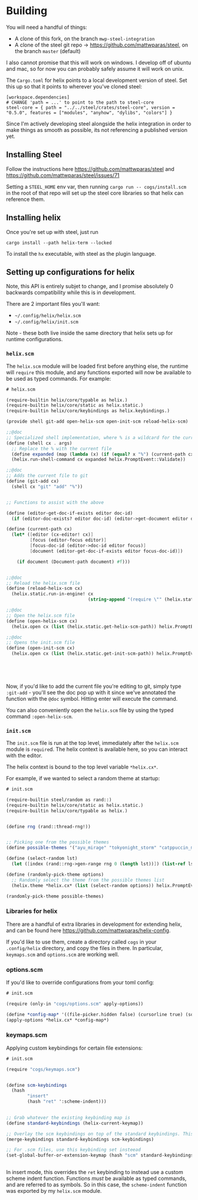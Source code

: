 # Building

You will need a handful of things:

* A clone of this fork, on the branch `mwp-steel-integration`
* A clone of the steel git repo -> https://github.com/mattwparas/steel, on the branch `master` (default)

I also cannot promise that this will work on windows. I develop off of ubuntu and mac, so for now you can probably safely assume it will work on unix.

The `Cargo.toml` for helix points to a local development version of steel. Set this up so that it points to wherever you've cloned steel:

```
[workspace.dependencies]
# CHANGE 'path = ...' to point to the path to steel-core
steel-core = { path = "../../steel/crates/steel-core", version = "0.5.0", features = ["modules", "anyhow", "dylibs", "colors"] }
```

Since I'm actively developing steel alongside the helix integration in order to make things as smooth as possible, its not referencing a published version yet.

## Installing Steel

Follow the instructions here https://github.com/mattwparas/steel and https://github.com/mattwparas/steel/issues/71

Setting a `STEEL_HOME` env var, then running `cargo run -- cogs/install.scm` in the root of that repo will set up the steel core libraries so that helix can reference them.

## Installing helix

Once you're set up with steel, just run

`cargo install --path helix-term --locked`

To install the `hx` executable, with steel as the plugin language.


## Setting up configurations for helix

Note, this API is entirely subjet to change, and I promise absolutely 0 backwards compatibility while this is in development.

There are 2 important files you'll want:

* `~/.config/helix/helix.scm`
* `~/.config/helix/init.scm`

Note - these both live inside the same directory that helix sets up for runtime configurations.


### `helix.scm`

The `helix.scm` module will be loaded first before anything else, the runtime will `require` this module, and any functions exported will now be available
to be used as typed commands. For example:


```scheme
# helix.scm

(require-builtin helix/core/typable as helix.)
(require-builtin helix/core/static as helix.static.)
(require-builtin helix/core/keybindings as helix.keybindings.)

(provide shell git-add open-helix-scm open-init-scm reload-helix-scm)

;;@doc
;; Specialized shell implementation, where % is a wildcard for the current file
(define (shell cx . args)
  ;; Replace the % with the current file
  (define expanded (map (lambda (x) (if (equal? x "%") (current-path cx) x)) args))
  (helix.run-shell-command cx expanded helix.PromptEvent::Validate))

;;@doc
;; Adds the current file to git	
(define (git-add cx)
  (shell cx "git" "add" "%"))


;; Functions to assist with the above

(define (editor-get-doc-if-exists editor doc-id)
  (if (editor-doc-exists? editor doc-id) (editor->get-document editor doc-id) #f))

(define (current-path cx)
  (let* ([editor (cx-editor! cx)]
         [focus (editor-focus editor)]
         [focus-doc-id (editor->doc-id editor focus)]
         [document (editor-get-doc-if-exists editor focus-doc-id)])

    (if document (Document-path document) #f)))


;;@doc
;; Reload the helix.scm file
(define (reload-helix-scm cx)
  (helix.static.run-in-engine! cx
                               (string-append "(require \"" (helix.static.get-helix-scm-path) "\")")))

;;@doc
;; Open the helix.scm file
(define (open-helix-scm cx)
  (helix.open cx (list (helix.static.get-helix-scm-path)) helix.PromptEvent::Validate))

;;@doc
;; Opens the init.scm file
(define (open-init-scm cx)
  (helix.open cx (list (helix.static.get-init-scm-path)) helix.PromptEvent::Validate))


  
	
```

Now, if you'd like to add the current file you're editing to git, simply type `:git-add` - you'll see the doc pop up with it since we've annotated the function
with the `@doc` symbol. Hitting enter will execute the command.

You can also conveniently open the `helix.scm` file by using the typed command `:open-helix-scm`.


### `init.scm`

The `init.scm` file is run at the top level, immediately after the `helix.scm` module is `require`d. The helix context is available here, so you can interact with the editor.

The helix context is bound to the top level variable `*helix.cx*`.

For example, if we wanted to select a random theme at startup:

```scheme
# init.scm

(require-builtin steel/random as rand::)
(require-builtin helix/core/static as helix.static.)
(require-builtin helix/core/typable as helix.)


(define rng (rand::thread-rng!))


;; Picking one from the possible themes
(define possible-themes '("ayu_mirage" "tokyonight_storm" "catppuccin_macchiato"))

(define (select-random lst)
  (let ([index (rand::rng->gen-range rng 0 (length lst))]) (list-ref lst index)))

(define (randomly-pick-theme options)
  ;; Randomly select the theme from the possible themes list
  (helix.theme *helix.cx* (list (select-random options)) helix.PromptEvent::Validate))

(randomly-pick-theme possible-themes)

```

### Libraries for helix

There are a handful of extra libraries in development for extending helix, and can be found here https://github.com/mattwparas/helix-config.

If you'd like to use them, create a directory called `cogs` in your `.config/helix` directory, and copy the files in there. In particular, `keymaps.scm` and `options.scm` are working well.

### options.scm

If you'd like to override configurations from your toml config:


```scheme
# init.scm

(require (only-in "cogs/options.scm" apply-options))

(define *config-map* '((file-picker.hidden false) (cursorline true) (soft-wrap.enable true)))
(apply-options *helix.cx* *config-map*)

```


### keymaps.scm

Applying custom keybindings for certain file extensions:


```scheme
# init.scm

(require "cogs/keymaps.scm")


(define scm-keybindings
  (hash 
        "insert"
        (hash "ret" ':scheme-indent)))

				
;; Grab whatever the existing keybinding map is
(define standard-keybindings (helix-current-keymap))

;; Overlay the scm keybindings on top of the standard keybindings. This does a little mutation here, so its a bit funky looking.
(merge-keybindings standard-keybindings scm-keybindings)

;; For .scm files, use this keybinding set insteead
(set-global-buffer-or-extension-keymap (hash "scm" standard-keybindings))
	
```

In insert mode, this overrides the `ret` keybinding to instead use a custom scheme indent function. Functions _must_ be available as typed commands, and are referred to
as symbols. So in this case, the `scheme-indent` function was exported by my `helix.scm` module.
